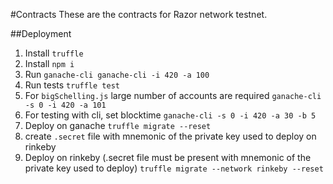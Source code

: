 #Contracts
These are the contracts for Razor network testnet.

##Deployment
1. Install `truffle`
2. Install `npm i`
3. Run `ganache-cli ganache-cli -i 420 -a 100`
4. Run tests `truffle test`
5. For `bigSchelling.js` large number of accounts are required `ganache-cli -s 0 -i 420 -a 101`
6. For testing with cli, set blocktime `ganache-cli -s 0 -i 420 -a 30 -b 5`
7. Deploy on ganache `truffle migrate --reset`
8. create `.secret` file with mnemonic of the private key used to deploy on rinkeby
9. Deploy on rinkeby (.secret file must be present with mnemonic of the private key used to deploy) `truffle migrate --network rinkeby --reset`

